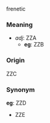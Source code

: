 frenetic
### Meaning
+ _adj_: ZZA
    + __eg__: ZZB

### Origin

ZZC

### Synonym

__eg__: ZZD

+ ZZE


